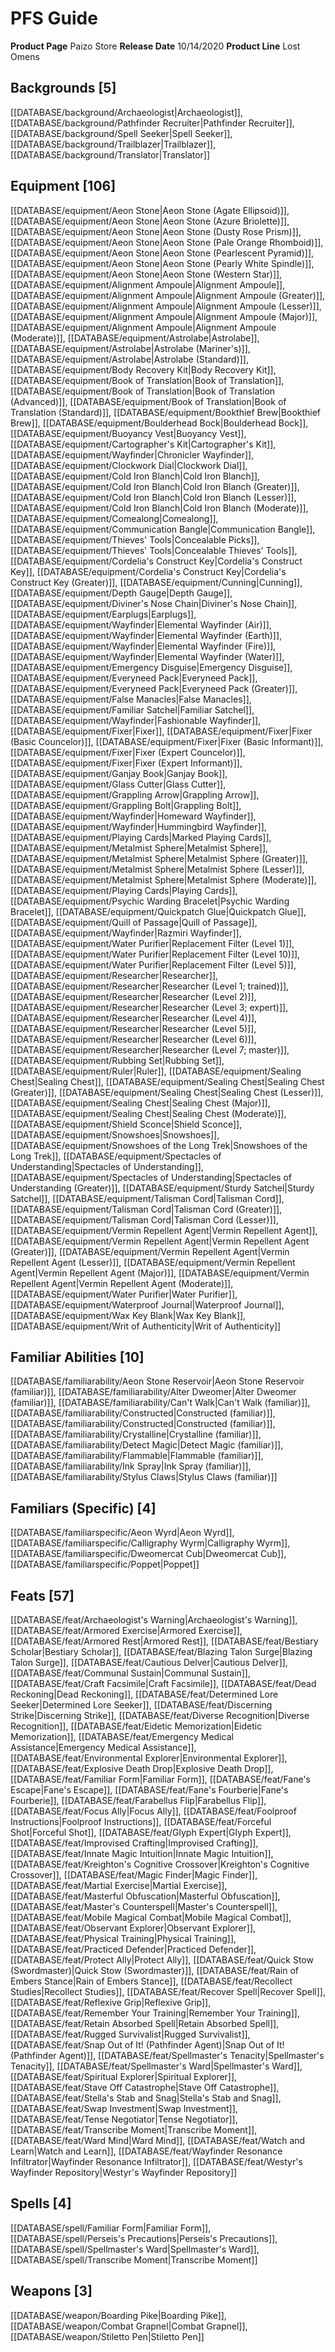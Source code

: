 ﻿---
id: '50'
name: PFS Guide
rarity: Common
rus_type_level: null
source: null
trait: null
type: Source

---
# PFS Guide

**Product Page** Paizo Store
**Release Date** 10/14/2020
**Product Line** Lost Omens

## Backgrounds [5]

[[DATABASE/background/Archaeologist|Archaeologist]], [[DATABASE/background/Pathfinder Recruiter|Pathfinder Recruiter]], [[DATABASE/background/Spell Seeker|Spell Seeker]], [[DATABASE/background/Trailblazer|Trailblazer]], [[DATABASE/background/Translator|Translator]]

## Equipment [106]

[[DATABASE/equipment/Aeon Stone|Aeon Stone (Agate Ellipsoid)]], [[DATABASE/equipment/Aeon Stone|Aeon Stone (Azure Briolette)]], [[DATABASE/equipment/Aeon Stone|Aeon Stone (Dusty Rose Prism)]], [[DATABASE/equipment/Aeon Stone|Aeon Stone (Pale Orange Rhomboid)]], [[DATABASE/equipment/Aeon Stone|Aeon Stone (Pearlescent Pyramid)]], [[DATABASE/equipment/Aeon Stone|Aeon Stone (Pearly White Spindle)]], [[DATABASE/equipment/Aeon Stone|Aeon Stone (Western Star)]], [[DATABASE/equipment/Alignment Ampoule|Alignment Ampoule]], [[DATABASE/equipment/Alignment Ampoule|Alignment Ampoule (Greater)]], [[DATABASE/equipment/Alignment Ampoule|Alignment Ampoule (Lesser)]], [[DATABASE/equipment/Alignment Ampoule|Alignment Ampoule (Major)]], [[DATABASE/equipment/Alignment Ampoule|Alignment Ampoule (Moderate)]], [[DATABASE/equipment/Astrolabe|Astrolabe]], [[DATABASE/equipment/Astrolabe|Astrolabe (Mariner's)]], [[DATABASE/equipment/Astrolabe|Astrolabe (Standard)]], [[DATABASE/equipment/Body Recovery Kit|Body Recovery Kit]], [[DATABASE/equipment/Book of Translation|Book of Translation]], [[DATABASE/equipment/Book of Translation|Book of Translation (Advanced)]], [[DATABASE/equipment/Book of Translation|Book of Translation (Standard)]], [[DATABASE/equipment/Bookthief Brew|Bookthief Brew]], [[DATABASE/equipment/Boulderhead Bock|Boulderhead Bock]], [[DATABASE/equipment/Buoyancy Vest|Buoyancy Vest]], [[DATABASE/equipment/Cartographer's Kit|Cartographer's Kit]], [[DATABASE/equipment/Wayfinder|Chronicler Wayfinder]], [[DATABASE/equipment/Clockwork Dial|Clockwork Dial]], [[DATABASE/equipment/Cold Iron Blanch|Cold Iron Blanch]], [[DATABASE/equipment/Cold Iron Blanch|Cold Iron Blanch (Greater)]], [[DATABASE/equipment/Cold Iron Blanch|Cold Iron Blanch (Lesser)]], [[DATABASE/equipment/Cold Iron Blanch|Cold Iron Blanch (Moderate)]], [[DATABASE/equipment/Comealong|Comealong]], [[DATABASE/equipment/Communication Bangle|Communication Bangle]], [[DATABASE/equipment/Thieves' Tools|Concealable Picks]], [[DATABASE/equipment/Thieves' Tools|Concealable Thieves' Tools]], [[DATABASE/equipment/Cordelia's Construct Key|Cordelia's Construct Key]], [[DATABASE/equipment/Cordelia's Construct Key|Cordelia's Construct Key (Greater)]], [[DATABASE/equipment/Cunning|Cunning]], [[DATABASE/equipment/Depth Gauge|Depth Gauge]], [[DATABASE/equipment/Diviner's Nose Chain|Diviner's Nose Chain]], [[DATABASE/equipment/Earplugs|Earplugs]], [[DATABASE/equipment/Wayfinder|Elemental Wayfinder (Air)]], [[DATABASE/equipment/Wayfinder|Elemental Wayfinder (Earth)]], [[DATABASE/equipment/Wayfinder|Elemental Wayfinder (Fire)]], [[DATABASE/equipment/Wayfinder|Elemental Wayfinder (Water)]], [[DATABASE/equipment/Emergency Disguise|Emergency Disguise]], [[DATABASE/equipment/Everyneed Pack|Everyneed Pack]], [[DATABASE/equipment/Everyneed Pack|Everyneed Pack (Greater)]], [[DATABASE/equipment/False Manacles|False Manacles]], [[DATABASE/equipment/Familiar Satchel|Familiar Satchel]], [[DATABASE/equipment/Wayfinder|Fashionable Wayfinder]], [[DATABASE/equipment/Fixer|Fixer]], [[DATABASE/equipment/Fixer|Fixer (Basic Councelor)]], [[DATABASE/equipment/Fixer|Fixer (Basic Informant)]], [[DATABASE/equipment/Fixer|Fixer (Expert Councelor)]], [[DATABASE/equipment/Fixer|Fixer (Expert Informant)]], [[DATABASE/equipment/Ganjay Book|Ganjay Book]], [[DATABASE/equipment/Glass Cutter|Glass Cutter]], [[DATABASE/equipment/Grappling Arrow|Grappling Arrow]], [[DATABASE/equipment/Grappling Bolt|Grappling Bolt]], [[DATABASE/equipment/Wayfinder|Homeward Wayfinder]], [[DATABASE/equipment/Wayfinder|Hummingbird Wayfinder]], [[DATABASE/equipment/Playing Cards|Marked Playing Cards]], [[DATABASE/equipment/Metalmist Sphere|Metalmist Sphere]], [[DATABASE/equipment/Metalmist Sphere|Metalmist Sphere (Greater)]], [[DATABASE/equipment/Metalmist Sphere|Metalmist Sphere (Lesser)]], [[DATABASE/equipment/Metalmist Sphere|Metalmist Sphere (Moderate)]], [[DATABASE/equipment/Playing Cards|Playing Cards]], [[DATABASE/equipment/Psychic Warding Bracelet|Psychic Warding Bracelet]], [[DATABASE/equipment/Quickpatch Glue|Quickpatch Glue]], [[DATABASE/equipment/Quill of Passage|Quill of Passage]], [[DATABASE/equipment/Wayfinder|Razmiri Wayfinder]], [[DATABASE/equipment/Water Purifier|Replacement Filter (Level 1)]], [[DATABASE/equipment/Water Purifier|Replacement Filter (Level 10)]], [[DATABASE/equipment/Water Purifier|Replacement Filter (Level 5)]], [[DATABASE/equipment/Researcher|Researcher]], [[DATABASE/equipment/Researcher|Researcher (Level 1; trained)]], [[DATABASE/equipment/Researcher|Researcher (Level 2)]], [[DATABASE/equipment/Researcher|Researcher (Level 3; expert)]], [[DATABASE/equipment/Researcher|Researcher (Level 4)]], [[DATABASE/equipment/Researcher|Researcher (Level 5)]], [[DATABASE/equipment/Researcher|Researcher (Level 6)]], [[DATABASE/equipment/Researcher|Researcher (Level 7; master)]], [[DATABASE/equipment/Rubbing Set|Rubbing Set]], [[DATABASE/equipment/Ruler|Ruler]], [[DATABASE/equipment/Sealing Chest|Sealing Chest]], [[DATABASE/equipment/Sealing Chest|Sealing Chest (Greater)]], [[DATABASE/equipment/Sealing Chest|Sealing Chest (Lesser)]], [[DATABASE/equipment/Sealing Chest|Sealing Chest (Major)]], [[DATABASE/equipment/Sealing Chest|Sealing Chest (Moderate)]], [[DATABASE/equipment/Shield Sconce|Shield Sconce]], [[DATABASE/equipment/Snowshoes|Snowshoes]], [[DATABASE/equipment/Snowshoes of the Long Trek|Snowshoes of the Long Trek]], [[DATABASE/equipment/Spectacles of Understanding|Spectacles of Understanding]], [[DATABASE/equipment/Spectacles of Understanding|Spectacles of Understanding (Greater)]], [[DATABASE/equipment/Sturdy Satchel|Sturdy Satchel]], [[DATABASE/equipment/Talisman Cord|Talisman Cord]], [[DATABASE/equipment/Talisman Cord|Talisman Cord (Greater)]], [[DATABASE/equipment/Talisman Cord|Talisman Cord (Lesser)]], [[DATABASE/equipment/Vermin Repellent Agent|Vermin Repellent Agent]], [[DATABASE/equipment/Vermin Repellent Agent|Vermin Repellent Agent (Greater)]], [[DATABASE/equipment/Vermin Repellent Agent|Vermin Repellent Agent (Lesser)]], [[DATABASE/equipment/Vermin Repellent Agent|Vermin Repellent Agent (Major)]], [[DATABASE/equipment/Vermin Repellent Agent|Vermin Repellent Agent (Moderate)]], [[DATABASE/equipment/Water Purifier|Water Purifier]], [[DATABASE/equipment/Waterproof Journal|Waterproof Journal]], [[DATABASE/equipment/Wax Key Blank|Wax Key Blank]], [[DATABASE/equipment/Writ of Authenticity|Writ of Authenticity]]

## Familiar Abilities [10]

[[DATABASE/familiarability/Aeon Stone Reservoir|Aeon Stone Reservoir (familiar)]], [[DATABASE/familiarability/Alter Dweomer|Alter Dweomer (familiar)]], [[DATABASE/familiarability/Can't Walk|Can't Walk (familiar)]], [[DATABASE/familiarability/Constructed|Constructed (familiar)]], [[DATABASE/familiarability/Constructed|Constructed (familiar)]], [[DATABASE/familiarability/Crystalline|Crystalline (familiar)]], [[DATABASE/familiarability/Detect Magic|Detect Magic (familiar)]], [[DATABASE/familiarability/Flammable|Flammable (familiar)]], [[DATABASE/familiarability/Ink Spray|Ink Spray (familiar)]], [[DATABASE/familiarability/Stylus Claws|Stylus Claws (familiar)]]

## Familiars (Specific) [4]

[[DATABASE/familiarspecific/Aeon Wyrd|Aeon Wyrd]], [[DATABASE/familiarspecific/Calligraphy Wyrm|Calligraphy Wyrm]], [[DATABASE/familiarspecific/Dweomercat Cub|Dweomercat Cub]], [[DATABASE/familiarspecific/Poppet|Poppet]]

## Feats [57]

[[DATABASE/feat/Archaeologist's Warning|Archaeologist's Warning]], [[DATABASE/feat/Armored Exercise|Armored Exercise]], [[DATABASE/feat/Armored Rest|Armored Rest]], [[DATABASE/feat/Bestiary Scholar|Bestiary Scholar]], [[DATABASE/feat/Blazing Talon Surge|Blazing Talon Surge]], [[DATABASE/feat/Cautious Delver|Cautious Delver]], [[DATABASE/feat/Communal Sustain|Communal Sustain]], [[DATABASE/feat/Craft Facsimile|Craft Facsimile]], [[DATABASE/feat/Dead Reckoning|Dead Reckoning]], [[DATABASE/feat/Determined Lore Seeker|Determined Lore Seeker]], [[DATABASE/feat/Discerning Strike|Discerning Strike]], [[DATABASE/feat/Diverse Recognition|Diverse Recognition]], [[DATABASE/feat/Eidetic Memorization|Eidetic Memorization]], [[DATABASE/feat/Emergency Medical Assistance|Emergency Medical Assistance]], [[DATABASE/feat/Environmental Explorer|Environmental Explorer]], [[DATABASE/feat/Explosive Death Drop|Explosive Death Drop]], [[DATABASE/feat/Familiar Form|Familiar Form]], [[DATABASE/feat/Fane's Escape|Fane's Escape]], [[DATABASE/feat/Fane's Fourberie|Fane's Fourberie]], [[DATABASE/feat/Farabellus Flip|Farabellus Flip]], [[DATABASE/feat/Focus Ally|Focus Ally]], [[DATABASE/feat/Foolproof Instructions|Foolproof Instructions]], [[DATABASE/feat/Forceful Shot|Forceful Shot]], [[DATABASE/feat/Glyph Expert|Glyph Expert]], [[DATABASE/feat/Improvised Crafting|Improvised Crafting]], [[DATABASE/feat/Innate Magic Intuition|Innate Magic Intuition]], [[DATABASE/feat/Kreighton's Cognitive Crossover|Kreighton's Cognitive Crossover]], [[DATABASE/feat/Magic Finder|Magic Finder]], [[DATABASE/feat/Martial Exercise|Martial Exercise]], [[DATABASE/feat/Masterful Obfuscation|Masterful Obfuscation]], [[DATABASE/feat/Master's Counterspell|Master's Counterspell]], [[DATABASE/feat/Mobile Magical Combat|Mobile Magical Combat]], [[DATABASE/feat/Observant Explorer|Observant Explorer]], [[DATABASE/feat/Physical Training|Physical Training]], [[DATABASE/feat/Practiced Defender|Practiced Defender]], [[DATABASE/feat/Protect Ally|Protect Ally]], [[DATABASE/feat/Quick Stow (Swordmaster)|Quick Stow (Swordmaster)]], [[DATABASE/feat/Rain of Embers Stance|Rain of Embers Stance]], [[DATABASE/feat/Recollect Studies|Recollect Studies]], [[DATABASE/feat/Recover Spell|Recover Spell]], [[DATABASE/feat/Reflexive Grip|Reflexive Grip]], [[DATABASE/feat/Remember Your Training|Remember Your Training]], [[DATABASE/feat/Retain Absorbed Spell|Retain Absorbed Spell]], [[DATABASE/feat/Rugged Survivalist|Rugged Survivalist]], [[DATABASE/feat/Snap Out of It! (Pathfinder Agent)|Snap Out of It! (Pathfinder Agent)]], [[DATABASE/feat/Spellmaster's Tenacity|Spellmaster's Tenacity]], [[DATABASE/feat/Spellmaster's Ward|Spellmaster's Ward]], [[DATABASE/feat/Spiritual Explorer|Spiritual Explorer]], [[DATABASE/feat/Stave Off Catastrophe|Stave Off Catastrophe]], [[DATABASE/feat/Stella's Stab and Snag|Stella's Stab and Snag]], [[DATABASE/feat/Swap Investment|Swap Investment]], [[DATABASE/feat/Tense Negotiator|Tense Negotiator]], [[DATABASE/feat/Transcribe Moment|Transcribe Moment]], [[DATABASE/feat/Ward Mind|Ward Mind]], [[DATABASE/feat/Watch and Learn|Watch and Learn]], [[DATABASE/feat/Wayfinder Resonance Infiltrator|Wayfinder Resonance Infiltrator]], [[DATABASE/feat/Westyr's Wayfinder Repository|Westyr's Wayfinder Repository]]

## Spells [4]

[[DATABASE/spell/Familiar Form|Familiar Form]], [[DATABASE/spell/Perseis's Precautions|Perseis's Precautions]], [[DATABASE/spell/Spellmaster's Ward|Spellmaster's Ward]], [[DATABASE/spell/Transcribe Moment|Transcribe Moment]]

## Weapons [3]

[[DATABASE/weapon/Boarding Pike|Boarding Pike]], [[DATABASE/weapon/Combat Grapnel|Combat Grapnel]], [[DATABASE/weapon/Stiletto Pen|Stiletto Pen]]